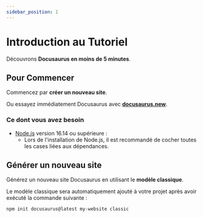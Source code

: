 ```yaml
---
sidebar_position: 1
---
```


# Introduction au Tutoriel

Découvrons **Docusaurus en moins de 5 minutes**.

## Pour Commencer

Commencez par **créer un nouveau site**.

Ou essayez immédiatement Docusaurus avec **[docusaurus.new](https://docusaurus.new)**.

### Ce dont vous avez besoin

- [Node.js](https://nodejs.org/en/download/) version 16.14 ou supérieure :
  - Lors de l'installation de Node.js, il est recommandé de cocher toutes les cases liées aux dépendances.

## Générer un nouveau site

Générez un nouveau site Docusaurus en utilisant le **modèle classique**.

Le modèle classique sera automatiquement ajouté à votre projet après avoir exécuté la commande suivante :

```bash
npm init docusaurus@latest my-website classic
